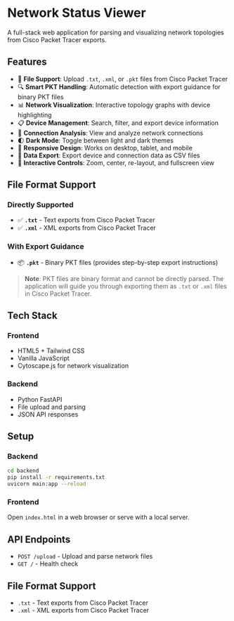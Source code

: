 # Network Status Viewer

A full-stack web application for parsing and visualizing network topologies from Cisco Packet Tracer exports.

## Features

- 📁 **File Support**: Upload `.txt`, `.xml`, or `.pkt` files from Cisco Packet Tracer
- 🔍 **Smart PKT Handling**: Automatic detection with export guidance for binary PKT files
- 📊 **Network Visualization**: Interactive topology graphs with device highlighting
- 📋 **Device Management**: Search, filter, and export device information
- 🔗 **Connection Analysis**: View and analyze network connections
- 🌓 **Dark Mode**: Toggle between light and dark themes
- 📱 **Responsive Design**: Works on desktop, tablet, and mobile
- 💾 **Data Export**: Export device and connection data as CSV files
- 🎯 **Interactive Controls**: Zoom, center, re-layout, and fullscreen view

## File Format Support

### Directly Supported

- ✅ **`.txt`** - Text exports from Cisco Packet Tracer
- ✅ **`.xml`** - XML exports from Cisco Packet Tracer

### With Export Guidance

- 📦 **`.pkt`** - Binary PKT files (provides step-by-step export instructions)

> **Note**: PKT files are binary format and cannot be directly parsed. The application will guide you through exporting them as `.txt` or `.xml` files in Cisco Packet Tracer.

## Tech Stack

### Frontend

- HTML5 + Tailwind CSS
- Vanilla JavaScript
- Cytoscape.js for network visualization

### Backend

- Python FastAPI
- File upload and parsing
- JSON API responses

## Setup

### Backend

```bash
cd backend
pip install -r requirements.txt
uvicorn main:app --reload
```

### Frontend

Open `index.html` in a web browser or serve with a local server.

## API Endpoints

- `POST /upload` - Upload and parse network files
- `GET /` - Health check

## File Format Support

- `.txt` - Text exports from Cisco Packet Tracer
- `.xml` - XML exports from Cisco Packet Tracer
